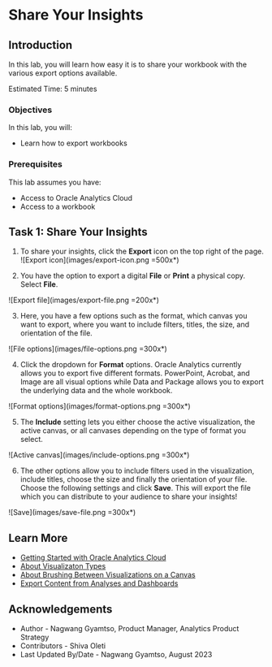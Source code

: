 # Share Your Insights

## Introduction

In this lab, you will learn how easy it is to share your workbook with the various export options available.

Estimated Time: 5 minutes

### Objectives

In this lab, you will:
* Learn how to export workbooks


### Prerequisites

This lab assumes you have:
* Access to Oracle Analytics Cloud
* Access to a workbook

## Task 1: Share Your Insights

1. To share your insights, click the **Export** icon on the top right of the page.
  ![Export icon](images/export-icon.png =500x*)

2. You have the option to export a digital **File** or **Print** a physical copy. Select **File**.

  ![Export file](images/export-file.png =200x*)

3. Here, you have a few options such as the format, which canvas you want to export, where you want to include filters, titles, the size, and orientation of the file.

  ![File options](images/file-options.png =300x*)

4. Click the dropdown for **Format** options. Oracle Analytics currently allows you to export five different formats. PowerPoint, Acrobat, and Image are all visual options while Data and Package allows you to export the underlying data and the whole workbook.

  ![Format options](images/format-options.png =300x*)

5. The **Include** setting lets you either choose the active visualization, the active canvas, or all canvases depending on the type of format you select.

  ![Active canvas](images/include-options.png =300x*)

6. The other options allow you to include filters used in the visualization, include titles, choose the size and finally the orientation of your file. Choose the following settings and click **Save**. This will export the file which you can distribute to your audience to share your insights!

  ![Save](images/save-file.png =300x*)

## Learn More
* [Getting Started with Oracle Analytics Cloud](https://docs.oracle.com/en/cloud/paas/analytics-cloud/acsgs/what-is-oracle-analytics-cloud.html#GUID-E68C8A55-1342-43BB-93BC-CA24E353D873)
* [About Visualizaton Types](https://docs.oracle.com/en/cloud/paas/analytics-cloud/acubi/visualization-types.html)
* [About Brushing Between Visualizations on a Canvas](https://docs.oracle.com/en/cloud/paas/analytics-cloud/acubi/brushing-visualizations-canvas.html)
* [Export Content from Analyses and Dashboards](https://docs.oracle.com/en/cloud/paas/analytics-cloud/acubi/export-content-analyses-and-dashboards.html#GUID-317A5C27-0C7C-4026-9D4D-3AF4773C9725)

## Acknowledgements
* Author - Nagwang Gyamtso, Product Manager, Analytics Product Strategy
* Contributors - Shiva Oleti
* Last Updated By/Date - Nagwang Gyamtso, August 2023
